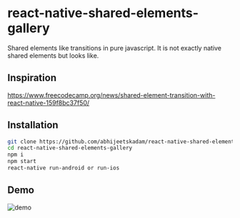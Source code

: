 # react-native-shared-elements-gallery

Shared elements like transitions in pure javascript.
It is not exactly native shared elements but looks like.

## Inspiration

https://www.freecodecamp.org/news/shared-element-transition-with-react-native-159f8bc37f50/

## Installation

```bash
git clone https://github.com/abhijeetskadam/react-native-shared-elements-gallery.git
cd react-native-shared-elements-gallery
npm i
npm start
react-native run-android or run-ios
```

## Demo

![demo](demo.GIF)
